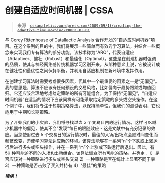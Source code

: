 <!--yml

分类：未分类

日期：2024-05-12 18:48:50

-->

# 创建自适应时间机器 | CSSA

> 来源：[`cssanalytics.wordpress.com/2009/09/15/creating-the-adaptive-time-machine/#0001-01-01`](https://cssanalytics.wordpress.com/2009/09/15/creating-the-adaptive-time-machine/#0001-01-01)

与 Corey Rittenhouse of Catallactic Analysis 合作开发的“自适应时间机器”项目。在这个系列的目的中，我们将展示一些简单而有效的学习算法，并结合一些概念来实现我们专有算法的部分功能。该技术称为“ARO”，代表自适应（Adaptive）、健壮（Robust）和最佳化（Optimal）。这些是在创建机器时强调的品质，使其与神经网络或传统机器学习区别开来。从某种意义上说，它被设计成在健壮性和最优性之间保持平衡，并利用自适应机制在新环境中发挥作用。

在创建学习算法时需要考虑很多因素，但其中一个最重要的因素之一是“无偏见”。我的意思是，算法不应该有任何预设的交易风格，比如偏向于趋势跟踪或均值回归。它还应该合理地考虑给定策略的所有可能组合。为了保持“无偏见”，“自适应时间机器”在适当的情况下应该同样有可能采取给定策略的多头或空头操作。在这个例子中，我们将专注于短期策略算法，以保持简单性，但我们的测试表明，它也适用于中期和长期策略。

为了开始我们的小实验，我们将寻找过去 5 个交易日内的运行情况，这样可以减少机器中的偏见，使其不会“发现”每日的跟随效应 - 这是文献中有充分记录的效应。当您使用过去 5 个交易日的运行情况时，最佳的入场/出场点会随时间变化而频繁改变，迫使学习算法适应新的环境。该算法能够在一系列“n”个下跌或上涨运行后进行多头或空头操作，并在一系列“m”个上涨或下跌运行后退出。因此，有 50 种可能的不同的入场和出场组合。该算法调查所有可能的策略，并确定：1）是否应该对一种策略进行多头或空头交易 2）一种策略是否在统计上显著不同于零 3）一种策略是否击败了买入并持有 4）“最佳”的策略

***待续！***
